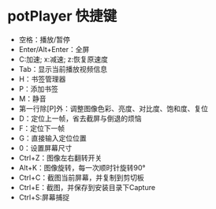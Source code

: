 # potPlayer 快捷键

- 空格：播放/暂停
- Enter/Alt+Enter：全屏
- C:加速; x:减速;  z:恢复原速度
- Tab：显示当前播放视频信息
- H：书签管理器
- P：添加书签
- M：静音
- 第一行除[P]外：调整图像色彩、亮度、对比度、饱和度、复位
- D：定位上一帧，省去截屏与倒退的烦恼
- F：定位下一帧
- G：直接输入定位位置
- 0：设置屏幕尺寸
- Ctrl+Z：图像左右翻转开关
- Alt+K：图像旋转，每一次顺时针旋转90°
- Ctrl+C：截图当前屏幕，并复制到剪切板
- Ctrl+E：截图，并保存到安装目录下Capture
- Ctrl+S:屏幕捕捉


